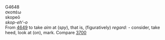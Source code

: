 <body>
  <p>G4648<br>  σκοπέω  <br> skopeō  <br><i>skop-eh‘-o </i><br>From <a href="g4649.htm">4649</a>  to take <i>aim</i> at (<i>spy</i>), that is, (figuratively) <i>regard:</i> - consider, take heed, look at (on), mark. Compare <a href="g3700.htm">3700</a> <br></p>
 </body>
